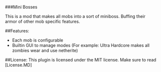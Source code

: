 ###Mini Bosses

This is a mod that makes all mobs into a sort of miniboss. Buffing their armor of other mob specific features.

##Features:
- Each mob is configurable
- Builtin GUI to manage modes (For example: Ultra Hardcore makes all zombies wear and use netherite)

##License:
This plugin is licensed under the MIT license. Make sure to read [License.MD]
